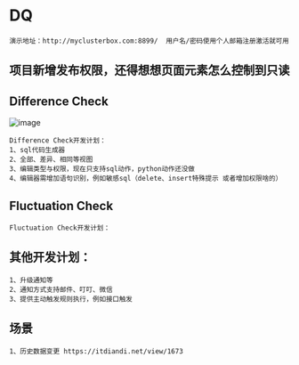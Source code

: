 # DQ

    演示地址：http://myclusterbox.com:8899/  用户名/密码使用个人邮箱注册激活就可用

## 项目新增发布权限，还得想想页面元素怎么控制到只读  
    
## Difference Check
![image](https://github.com/ljc520313/dq/raw/master/doc/images/differenceCheck.png)

    Difference Check开发计划：
    1、sql代码生成器
    2、全部、差异、相同等视图
    3、编辑类型与权限，现在只支持sql动作，python动作还没做
    4、编辑器需增加语句识别，例如敏感sql（delete、insert特殊提示 或者增加权限啥的）

## Fluctuation Check
    
    Fluctuation Check开发计划：
    
## 其他开发计划：
	1、升级通知等
    2、通知方式支持邮件、叮叮、微信
    3、提供主动触发规则执行，例如接口触发


## 场景
    1、历史数据变更 https://itdiandi.net/view/1673